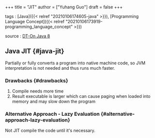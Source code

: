 +++
title = "JIT"
author = ["Yuhang Guo"]
draft = false
+++

tags
: [Java]({{< relref "20210106174605-java" >}}), [Programming Language Concept]({{< relref "20210106173919-programming_language_concept" >}})

source
: [DT-On Java 8](x-devonthink-item://199347D4-709D-41DF-84EA-B02E4E11ACEE)


## Java JIT {#java-jit}

Partially or fully converts a program into native machine code,
so JVM interpretation is not needed and thus runs much faster.


### Drawbacks {#drawbacks}

1.  Compile needs more time
2.  Result executable is larger which can cause paging
    when loaded into memory and may slow down the program


### Alternative Approach - Lazy Evaluation {#alternative-approach-lazy-evaluation}

Not JIT compile the code until it's necessary.
